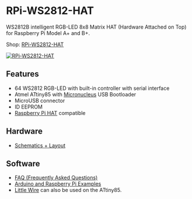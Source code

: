 # RPi-WS2812-HAT
WS2812B intelligent RGB-LED 8x8 Matrix HAT (Hardware Attached on Top) for Raspberry Pi Model A+ and B+.

Shop: [RPi-WS2812-HAT](http://www.watterott.com/en/RPi-WS2812-HAT)

[![RPi-WS2812-HAT](https://raw.github.com/watterott/RPi-WS2812-HAT/master/pcb/RPi-WS2812-HAT_v10.jpg)](http://www.watterott.com/en/RPi-WS2812-HAT)


## Features
* 64 WS2812 RGB-LED with built-in controller with serial interface
* Atmel ATtiny85 with [Micronucleus](https://github.com/micronucleus/micronucleus) USB Bootloader
* MicroUSB connector
* ID EEPROM
* [Raspberry Pi HAT](https://github.com/raspberrypi/hats) compatible


## Hardware
* [Schematics + Layout](https://github.com/watterott/RPi-WS2812-HAT/tree/master/pcb)


## Software
* [FAQ (Frequently Asked Questions)](https://github.com/watterott/RPi-WS2812-HAT/blob/master/docu/FAQ.md)
* [Arduino and Raspberry Pi Examples](https://github.com/watterott/RPi-WS2812-HAT/tree/master/src)
* [Little Wire](http://littlewire.cc) can also be used on the ATtiny85.
